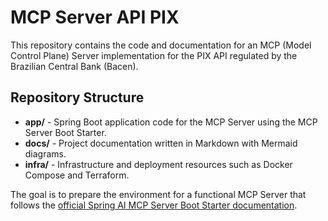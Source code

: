 # MCP Server API PIX

This repository contains the code and documentation for an MCP (Model Control Plane) Server implementation for the PIX API regulated by the Brazilian Central Bank (Bacen).

## Repository Structure

- **app/** - Spring Boot application code for the MCP Server using the MCP Server Boot Starter.
- **docs/** - Project documentation written in Markdown with Mermaid diagrams.
- **infra/** - Infrastructure and deployment resources such as Docker Compose and Terraform.

The goal is to prepare the environment for a functional MCP Server that follows the [official Spring AI MCP Server Boot Starter documentation](https://docs.spring.io/spring-ai/reference/api/mcp/mcp-server-boot-starter-docs.html).
